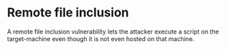 # Remote file inclusion

A remote file inclusion vulnerability lets the attacker execute a script on the target-machine even though it is not even hosted on that machine. 